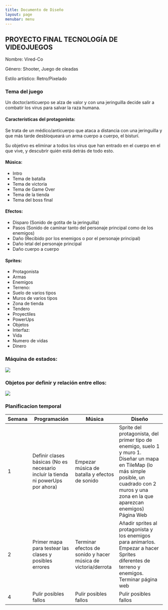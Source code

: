 ```yaml
---
title: Documento de Diseño
layout: page
menubar: menu
---
```

## PROYECTO FINAL TECNOLOGÍA DE VIDEOJUEGOS

Nombre: Vired-Co

Género: Shooter, Juego de oleadas

Estilo artístico: Retro/Pixelado

### Tema del juego

Un doctor/anticuerpo se alza de valor y con una jeringuilla decide salir a combatir los virus para salvar la raza humana.

#### Características del protagonista: 

Se trata de un médico/anticuerpo que ataca a distancia con una jeringuilla y que más tarde desbloqueará un arma cuerpo a cuerpo, el bisturí. 

Su objetivo es eliminar a todos los virus que han entrado en el cuerpo en el que vive, y descubrir quién está detrás de todo esto.

#### Música:

* Intro
* Tema de batalla
* Tema de victoria
* Tema de Game Over
* Tema de la tienda
* Tema del boss final

#### Efectos:

*	Disparo (Sonido de gotita de la jeringuilla)
*	Pasos (Sonido de caminar tanto del personaje principal como de los enemigos)
*	Daño (Recibido por los enemigos o por el personaje principal)
*	Daño letal del personaje principal
*	Daño cuerpo a cuerpo

#### Sprites:

* Protagonista
* Armas
*	Enemigos
*	Terreno:
 *	Suelo de varios tipos
 *	Muros de varios tipos
 *	Zona de tienda
*	Tendero
*	Proyectiles
*	PowerUps
*	Objetos
*	Interfaz:
 *	Vida
 *	Numero de vidas
 *	Dinero

### Máquina de estados:

![](/images/fms.png)

### Objetos por definir y relación entre ellos:

![](/images/obj.png)
### Planificacion temporal

|Semana	| Programación | Música | Diseño |
|-------|--------------|--------|--------|
| 1 |Definir clases básicas (No es necesario incluir la tienda ni powerUps por ahora) | Empezar música de batalla y efectos de sonido | Sprite del protagonista, del primer tipo de enemigo, suelo 1 y muro 1. Diseñar un mapa en TileMap (lo más simple posible, un cuadrado con 2 muros y una zona en la que aparezcan enemigos) Página Web |
| 2 | Primer mapa para testear las clases y posibles errores | Terminar efectos de sonido y hacer música de victoria/derrota | Añadir sprites al protagonista y los enemigos para animarlos. Empezar a hacer Sprites diferentes de terreno y enemigos. Terminar página web |
| 4 | Pulir posibles fallos | Pulir posibles fallos | Pulir posibles fallos |
